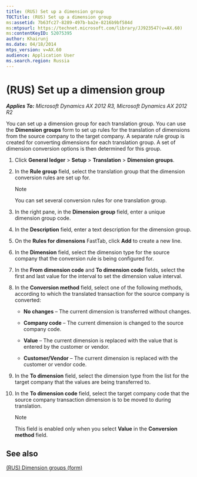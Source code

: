 ```yaml
---
title: (RUS) Set up a dimension group
TOCTitle: (RUS) Set up a dimension group
ms:assetid: 7b63fc27-8289-497b-ba2e-8216b9bf584d
ms:mtpsurl: https://technet.microsoft.com/library/JJ923547(v=AX.60)
ms:contentKeyID: 52075395
author: Khairunj
ms.date: 04/18/2014
mtps_version: v=AX.60
audience: Application User
ms.search.region: Russia
---
```


# (RUS) Set up a dimension group 


_**Applies To:** Microsoft Dynamics AX 2012 R3, Microsoft Dynamics AX 2012 R2_

You can set up a dimension group for each translation group. You can use the **Dimension groups** form to set up rules for the translation of dimensions from the source company to the target company. A separate rule group is created for converting dimensions for each translation group. A set of dimension conversion options is then determined for this group.

1.  Click **General ledger** \> **Setup** \> **Translation** \> **Dimension groups**.

2.  In the **Rule group** field, select the translation group that the dimension conversion rules are set up for.
    

    > [!NOTE]
    > <P>You can set several conversion rules for one translation group.</P>



3.  In the right pane, in the **Dimension group** field, enter a unique dimension group code.

4.  In the **Description** field, enter a text description for the dimension group.

5.  On the **Rules for dimensions** FastTab, click **Add** to create a new line.

6.  In the **Dimension** field, select the dimension type for the source company that the conversion rule is being configured for.

7.  In the **From dimension code** and **To dimension code** fields, select the first and last value for the interval to set the dimension value interval.

8.  In the **Conversion method** field, select one of the following methods, according to which the translated transaction for the source company is converted:
    
      - **No changes** – The current dimension is transferred without changes.
    
      - **Company code** – The current dimension is changed to the source company code.
    
      - **Value** – The current dimension is replaced with the value that is entered by the customer or vendor.
    
      - **Customer/Vendor** – The current dimension is replaced with the customer or vendor code.

9.  In the **To dimension** field, select the dimension type from the list for the target company that the values are being transferred to.

10. In the **To dimension code** field, select the target company code that the source company transaction dimension is to be moved to during translation.
    

    > [!NOTE]
    > <P>This field is enabled only when you select <STRONG>Value</STRONG> in the <STRONG>Conversion method</STRONG> field.</P>



## See also

[(RUS) Dimension groups (form)](https://technet.microsoft.com/library/jj681876\(v=ax.60\))

  


